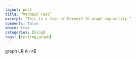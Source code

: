 ```yaml
--- 
layout: post 
title: “Mermaid Test”
excerpt: “This is a test of Mermaid JS graph capability.”
comments: false
share: true
categories: [blog]
tags: [testing,graph]
---
```


<div class="mermaid">graph LR
A--&gt;B
</div>
